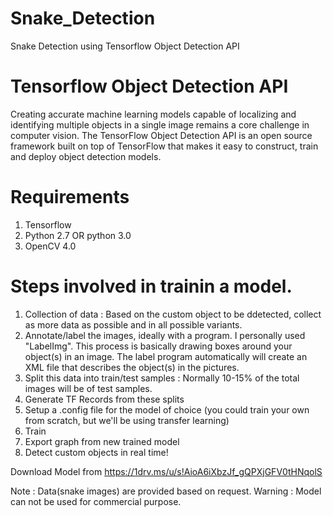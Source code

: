 # Snake_Detection
Snake Detection using Tensorflow Object Detection API

# Tensorflow Object Detection API

Creating accurate machine learning models capable of localizing and identifying multiple objects in a single image remains a core challenge in computer vision. The TensorFlow Object Detection API is an open source framework built on top of TensorFlow that makes it easy to construct, train and deploy object detection models.

# Requirements
1. Tensorflow 
2. Python 2.7 OR python 3.0
3. OpenCV 4.0

# Steps involved in trainin a model.
1. Collection of data : Based on the custom object to be ddetected, collect as more data as possible and in all possible variants.
2. Annotate/label the images, ideally with a program. I personally used "LabelImg". This process is basically drawing boxes around your object(s) in an image. The label program automatically will create an XML file that describes the object(s) in the pictures.
3. Split this data into train/test samples : Normally 10-15% of the total images will be of test samples.
4. Generate TF Records from these splits
5. Setup a .config file for the model of choice (you could train your own from scratch, but we'll be using transfer learning)
6. Train
7. Export graph from new trained model
8. Detect custom objects in real time!

Download Model from https://1drv.ms/u/s!AioA6iXbzJf_gQPXjGFV0tHNqolS

Note : Data(snake images) are provided based on request.
Warning : Model can not be used for commercial purpose.

